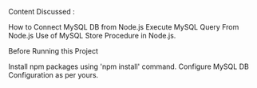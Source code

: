 Content Discussed :

How to Connect MySQL DB from Node.js
Execute MySQL Query From Node.js
Use of MySQL Store Procedure in Node.js.

Before Running this Project

Install npm packages using 'npm install' command.
Configure MySQL DB Configuration as per yours.
